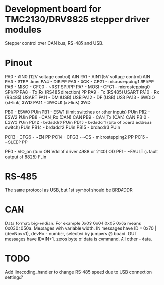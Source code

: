 Development board for TMC2130/DRV8825 stepper driver modules
============================================================

Stepper control over CAN bus, RS-485 and USB.

Pinout
======

PA0  - AIN0 (12V voltage control)                     AIN
PA1  - AIN1 (5V voltage control)                      AIN
PA3  - STEP                                           timer
PA4  - DIR                                            PP
PA5  - SCK - CFG1 - microstepping1                    SPI/PP
PA6  - MISO - CFG0 - ~RST                             SPI/PP
PA7  - MOSI - CFG1 - microstepping0                   SPI/PP
PA8  - Tx|Rx (RS485 direction)                        PP
PA9  - Tx (RS485)                                     USART
PA10 - Rx (RS485)                                     USART
PA11 - DM (USB)                                       USB
PA12 - DP (USB)                                       USB
PA13 - SWDIO (st-link)                                SWD
PA14 - SWCLK (st-link)                                SWD

PB0  - ESW0                                           PUin
PB1  - ESW1 (limit switches or other inputs)          PUin
PB2  - ESW2                                           PUin
PB8  - CAN_Rx (CAN)                                   CAN
PB9  - CAN_Tx (CAN)                                   CAN
PB10 - ESW3                                           PUin
PB12 - brdaddr0                                       PUin
PB13 - brdaddr1 (bits of board address switch)        PUin
PB14 - brdaddr2                                       PUin
PB15 - brdaddr3                                       PUin

PC13 - CFG6 - ~EN                                     PP
PC14 - CFG3 - ~CS - microstepping2                    PP
PC15 - ~SLEEP                                         PP

PF0 - VIO_on (turn ON Vdd of driver 4988 or 2130)     OD
PF1 - ~FAULT (~fault output of 8825)                  FLin

RS-485
======

The same protocol as USB, but 1st symbol should be BRDADDR


CAN
===

Data format: big-endian. For example 0x03 0x04 0x05 0x0a means 0x0304050a.
Messages with variable width.
IN messages have ID = 0x70 | (devNo<<1), devNo - number, selected by jumpers @ board.
OUT messages have ID=IN+1.
zeros byte of data is command. All other - data.


TODO
====

Add linecoding_handler to change RS-485 speed due to USB connection settings?
